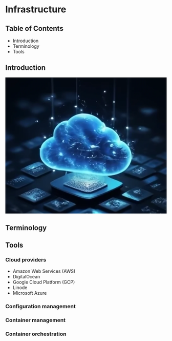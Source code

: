 <!--- Last updated: 24JAN25 --->
# Infrastructure
## Table of Contents
- Introduction
- Terminology
- Tools

## Introduction
![cloud-picture](https://github.com/lowleveltanuki/infrastructure/blob/main/assets/cloud.png)

## Terminology

## Tools
### Cloud providers
- Amazon Web Services (AWS)
- DigitalOcean
- Google Cloud Platform (GCP) 
- Linode
- Microsoft Azure
### Configuration management
### Container management
### Container orchestration